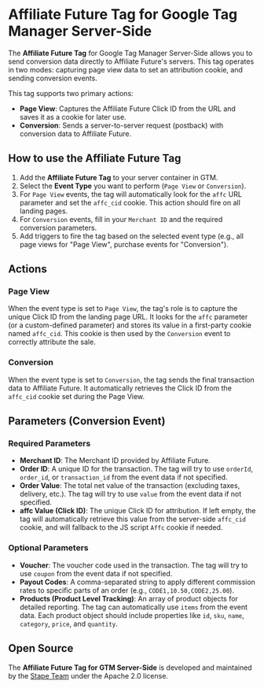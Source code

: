 # Affiliate Future Tag for Google Tag Manager Server-Side

The **Affiliate Future Tag** for Google Tag Manager Server-Side allows you to send conversion data directly to Affiliate Future's servers. This tag operates in two modes: capturing page view data to set an attribution cookie, and sending conversion events.

This tag supports two primary actions:

-   **Page View**: Captures the Affiliate Future Click ID from the URL and saves it as a cookie for later use.
-   **Conversion**: Sends a server-to-server request (postback) with conversion data to Affiliate Future.

## How to use the Affiliate Future Tag

1.  Add the **Affiliate Future Tag** to your server container in GTM.
2.  Select the **Event Type** you want to perform (`Page View` or `Conversion`).
3.  For `Page View` events, the tag will automatically look for the `affc` URL parameter and set the `affc_cid` cookie. This action should fire on all landing pages.
4.  For `Conversion` events, fill in your `Merchant ID` and the required conversion parameters.
5.  Add triggers to fire the tag based on the selected event type (e.g., all page views for "Page View", purchase events for "Conversion").

## Actions

### Page View

When the event type is set to `Page View`, the tag's role is to capture the unique Click ID from the landing page URL. It looks for the `affc` parameter (or a custom-defined parameter) and stores its value in a first-party cookie named `affc_cid`. This cookie is then used by the `Conversion` event to correctly attribute the sale.

### Conversion

When the event type is set to `Conversion`, the tag sends the final transaction data to Affiliate Future. It automatically retrieves the Click ID from the `affc_cid` cookie set during the Page View.

## Parameters (Conversion Event)

### Required Parameters
-   **Merchant ID**: The Merchant ID provided by Affiliate Future.
-   **Order ID**: A unique ID for the transaction. The tag will try to use `orderId`, `order_id`, or `transaction_id` from the event data if not specified.
-   **Order Value**: The total net value of the transaction (excluding taxes, delivery, etc.). The tag will try to use `value` from the event data if not specified.
-   **affc Value (Click ID)**: The unique Click ID for attribution. If left empty, the tag will automatically retrieve this value from the server-side `affc_cid` cookie, and will fallback to the JS script `Affc` cookie if needed.

### Optional Parameters
-   **Voucher**: The voucher code used in the transaction. The tag will try to use `coupon` from the event data if not specified.
-   **Payout Codes**: A comma-separated string to apply different commission rates to specific parts of an order (e.g., `CODE1,10.50,CODE2,25.00`).
-   **Products (Product Level Tracking)**: An array of product objects for detailed reporting. The tag can automatically use `items` from the event data. Each product object should include properties like `id`, `sku`, `name`, `category`, `price`, and `quantity`.

## Open Source

The **Affiliate Future Tag for GTM Server-Side** is developed and maintained by the [Stape Team](https://stape.io/) under the Apache 2.0 license.
